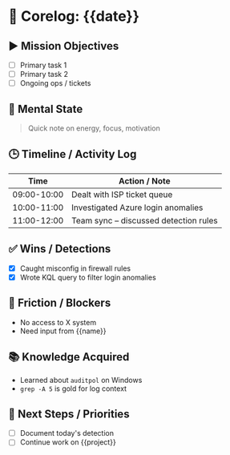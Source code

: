 # 🧠 Corelog: {{date}}

## ▶️ Mission Objectives
- [ ] Primary task 1
- [ ] Primary task 2
- [ ] Ongoing ops / tickets

## 🧠 Mental State
> Quick note on energy, focus, motivation

## 🕒 Timeline / Activity Log
| Time       | Action / Note                          |
|------------|----------------------------------------|
| 09:00-10:00 | Dealt with ISP ticket queue           |
| 10:00-11:00 | Investigated Azure login anomalies    |
| 11:00-12:00 | Team sync – discussed detection rules |

## ✅ Wins / Detections
- [x] Caught misconfig in firewall rules
- [x] Wrote KQL query to filter login anomalies

## 🛑 Friction / Blockers
- No access to X system
- Need input from {{name}}

## 📚 Knowledge Acquired
- Learned about `auditpol` on Windows
- `grep -A 5` is gold for log context

## 🧭 Next Steps / Priorities
- [ ] Document today's detection
- [ ] Continue work on {{project}}
